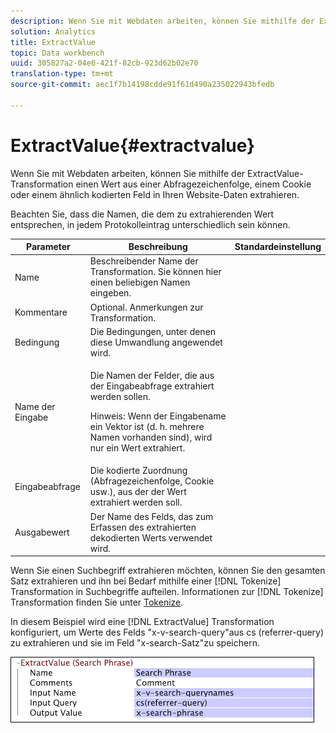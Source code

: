 ```yaml
---
description: Wenn Sie mit Webdaten arbeiten, können Sie mithilfe der ExtractValue-Transformation einen Wert aus einer Abfragezeichenfolge, einem Cookie oder einem ähnlich kodierten Feld in Ihren Website-Daten extrahieren.
solution: Analytics
title: ExtractValue
topic: Data workbench
uuid: 305827a2-04e6-421f-82cb-923d62b02e70
translation-type: tm+mt
source-git-commit: aec1f7b14198cdde91f61d490a235022943bfedb

---
```



# ExtractValue{#extractvalue}

Wenn Sie mit Webdaten arbeiten, können Sie mithilfe der ExtractValue-Transformation einen Wert aus einer Abfragezeichenfolge, einem Cookie oder einem ähnlich kodierten Feld in Ihren Website-Daten extrahieren.

Beachten Sie, dass die Namen, die dem zu extrahierenden Wert entsprechen, in jedem Protokolleintrag unterschiedlich sein können.

<table id="table_D16A39BE035043628A4D6F7452952304"> 
 <thead> 
  <tr> 
   <th colname="col1" class="entry"> Parameter </th> 
   <th colname="col2" class="entry"> Beschreibung </th> 
   <th colname="col3" class="entry"> Standardeinstellung </th> 
  </tr> 
 </thead>
 <tbody> 
  <tr> 
   <td colname="col1"> Name </td> 
   <td colname="col2"> Beschreibender Name der Transformation. Sie können hier einen beliebigen Namen eingeben. </td> 
   <td colname="col3"></td> 
  </tr> 
  <tr> 
   <td colname="col1"> Kommentare </td> 
   <td colname="col2"> Optional. Anmerkungen zur Transformation. </td> 
   <td colname="col3"></td> 
  </tr> 
  <tr> 
   <td colname="col1"> Bedingung </td> 
   <td colname="col2"> Die Bedingungen, unter denen diese Umwandlung angewendet wird. </td> 
   <td colname="col3"></td> 
  </tr> 
  <tr> 
   <td colname="col1"> Name der Eingabe </td> 
   <td colname="col2"> <p>Die Namen der Felder, die aus der Eingabeabfrage extrahiert werden sollen. </p> <p> <p>Hinweis:  Wenn der Eingabename ein Vektor ist (d. h. mehrere Namen vorhanden sind), wird nur ein Wert extrahiert. </p> </p> </td> 
   <td colname="col3"></td> 
  </tr> 
  <tr> 
   <td colname="col1"> Eingabeabfrage </td> 
   <td colname="col2"> Die kodierte Zuordnung (Abfragezeichenfolge, Cookie usw.), aus der der Wert extrahiert werden soll. </td> 
   <td colname="col3"></td> 
  </tr> 
  <tr> 
   <td colname="col1"> Ausgabewert </td> 
   <td colname="col2"> Der Name des Felds, das zum Erfassen des extrahierten dekodierten Werts verwendet wird. </td> 
   <td colname="col3"></td> 
  </tr> 
 </tbody> 
</table>

Wenn Sie einen Suchbegriff extrahieren möchten, können Sie den gesamten Satz extrahieren und ihn bei Bedarf mithilfe einer [!DNL Tokenize] Transformation in Suchbegriffe aufteilen. Informationen zur [!DNL Tokenize] Transformation finden Sie unter [Tokenize](../../../../../home/c-dataset-const-proc/c-data-trans/c-transf-types/c-standard-transf/c-tokenize.md#concept-f460aa5df3a7476e971af29cf5d9b32c).

In diesem Beispiel wird eine [!DNL ExtractValue] Transformation konfiguriert, um Werte des Felds &quot;x-v-search-query&quot;aus cs (referrer-query) zu extrahieren und sie im Feld &quot;x-search-Satz&quot;zu speichern.

![](assets/cfg_TransformationType_ExtractValue.png)

